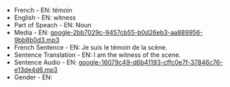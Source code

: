 - French - EN: témoin
- English - EN: witness
- Part of Speach - EN: Noun
- Media - EN:  [google-2bb7029c-9457cb55-b0d26eb3-aa889956-9bb8b0d3.mp3](./46.mp3)
- French Sentence - EN: Je suis le témoin de la scène.
- Sentence Translation - EN: I am the witness of the scene.
- Sentence Audio - EN:  [google-16079c49-d6b41193-cffc0e7f-37846c76-e13de4d6.mp3](./11.mp3)
- Gender - EN: 